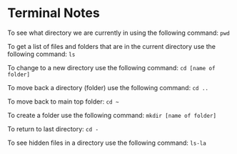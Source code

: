 # Terminal Notes

To see what directory we are currently in using the following command: `pwd`

To get a list of files and folders that are in the current directory use the following command: `ls`

To change to a new directory use the following command: `cd [name of folder]`

To move back a directory (folder) use the following command: `cd ..`

To move back to main top folder: `cd ~`

To create a folder use the following command: `mkdir [name of folder]`

To return to last directory: `cd -`

To see hidden files in a directory use the following command: `ls-la`


